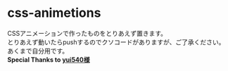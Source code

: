 # css-animetions
CSSアニメーションで作ったものをとりあえず置きます。  
とりあえず動いたらpushするのでクソコードがありますが、ご了承ください。あくまで自分用です。  
**Special Thanks to [yui540様](https://github.com/yui540)**
